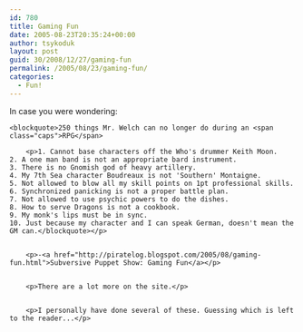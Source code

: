 ```yaml
---
id: 780
title: Gaming Fun
date: 2005-08-23T20:35:24+00:00
author: tsykoduk
layout: post
guid: 30/2008/12/27/gaming-fun
permalink: /2005/08/23/gaming-fun/
categories:
  - Fun!
---
```

<p>In case you were wondering:</p>


	<blockquote>250 things Mr. Welch can no longer do during an <span class="caps">RPG</span>

		<p>1. Cannot base characters off the Who's drummer Keith Moon.
	2. A one man band is not an appropriate bard instrument.
	3. There is no Gnomish god of heavy artillery.
	4. My 7th Sea character Boudreaux is not 'Southern' Montaigne.
	5. Not allowed to blow all my skill points on 1pt professional skills.
	6. Synchronized panicking is not a proper battle plan.
	7. Not allowed to use psychic powers to do the dishes.
	8. How to serve Dragons is not a cookbook.
	9. My monk's lips must be in sync.
	10. Just because my character and I can speak German, doesn't mean the GM can.</blockquote></p>


		<p>-<a href="http://piratelog.blogspot.com/2005/08/gaming-fun.html">Subversive Puppet Show: Gaming Fun</a></p>


		<p>There are a lot more on the site.</p>


		<p>I personally have done several of these. Guessing which is left to the reader...</p>